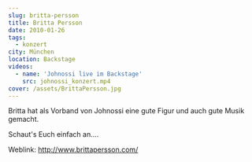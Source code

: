 ```yaml
---
slug: britta-persson
title: Britta Persson
date: 2010-01-26
tags:
  - konzert
city: München
location: Backstage
videos:
  - name: 'Johnossi live im Backstage'
    src: johnossi_konzert.mp4
cover: /assets/BrittaPersson.jpg
---
```


Britta hat als Vorband von Johnossi eine gute Figur und auch gute Musik gemacht.

Schaut's Euch einfach an....

Weblink:
http://www.brittapersson.com/
